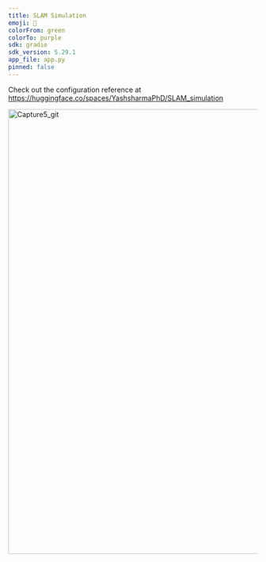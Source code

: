 ```yaml
---
title: SLAM Simulation
emoji: 👀
colorFrom: green
colorTo: purple
sdk: gradio
sdk_version: 5.29.1
app_file: app.py
pinned: false
---
```


Check out the configuration reference at https://huggingface.co/spaces/YashsharmaPhD/SLAM_simulation 

<img width="899" alt="Capture5_git" src="https://github.com/user-attachments/assets/965f4728-9644-4078-aae9-260ad62dc151" />

